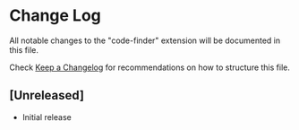 # Change Log

All notable changes to the "code-finder" extension will be documented in this file.

Check [Keep a Changelog](http://keepachangelog.com/) for recommendations on how to structure this file.

## [Unreleased]

- Initial release